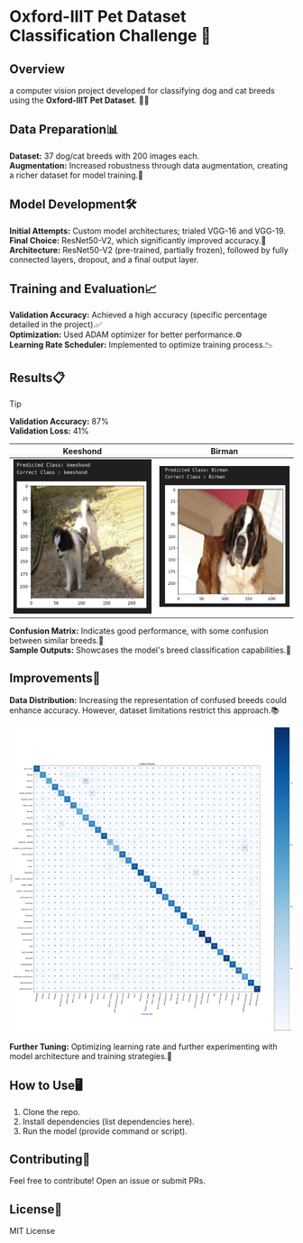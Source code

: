 # Oxford-IIIT Pet Dataset Classification Challenge 🐾
## Overview
a computer vision project developed for classifying dog and cat breeds using the **Oxford-IIIT Pet Dataset**. 🐶🐱

## Data Preparation📊
**Dataset:** 37 dog/cat breeds with 200 images each.  
**Augmentation:** Increased robustness through data augmentation, creating a richer dataset for model training.🔄
## Model Development🛠️
**Initial Attempts:** Custom model architectures; trialed VGG-16 and VGG-19.  
**Final Choice:** ResNet50-V2, which significantly improved accuracy.🚀  
**Architecture:** ResNet50-V2 (pre-trained, partially frozen), followed by fully connected layers, dropout, and a final output layer.  
## Training and Evaluation📈  
**Validation Accuracy:** Achieved a high accuracy (specific percentage detailed in the project).✅  
**Optimization:** Used ADAM optimizer for better performance.⚙️  
**Learning Rate Scheduler:** Implemented to optimize training process.📉  
## Results📋  

> [!TIP]
> **Validation Accuracy:** 87%  
> **Validation Loss:** 41%

Keeshond             |  Birman
:-------------------------:|:-------------------------:
  ![alt text](https://github.com/kiansahafi/PetBreedClassifier-ResNet50/blob/main/pictures/sample-1.png) |  ![alt text](https://github.com/kiansahafi/PetBreedClassifier-ResNet50/blob/main/pictures/sample-2.png)

**Confusion Matrix:** Indicates good performance, with some confusion between similar breeds.🧩  
**Sample Outputs:** Showcases the model's breed classification capabilities.👀


## Improvements🌟
**Data Distribution:** Increasing the representation of confused breeds could enhance accuracy. However, dataset limitations restrict this approach.📚  

<picture>
  <source media="(prefers-color-scheme: dark)" srcset="https://github.com/kiansahafi/PetBreedClassifier-ResNet50/blob/main/pictures/confusion%20matrix.jpg">
  <source media="(prefers-color-scheme: light)" srcset="https://github.com/kiansahafi/PetBreedClassifier-ResNet50/blob/main/pictures/confusion%20matrix.jpg">
  <img alt="Shows an illustrated sun in light mode and a moon with stars in dark mode." src="https://github.com/kiansahafi/PetBreedClassifier-ResNet50/blob/main/pictures/confusion%20matrix.jpg">
</picture>  

**Further Tuning:** Optimizing learning rate and further experimenting with model architecture and training strategies.🔧  
## How to Use🖥️
1. Clone the repo.  
2. Install dependencies (list dependencies here).  
3. Run the model (provide command or script).  
## Contributing🤝
Feel free to contribute! Open an issue or submit PRs.  

## License📝
MIT License
